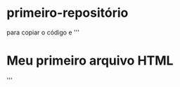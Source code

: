 # primeiro-repositório

para copiar o código e
'''  
<html>
  <h1>Meu primeiro arquivo HTML </h1>
    </html>
  '''
